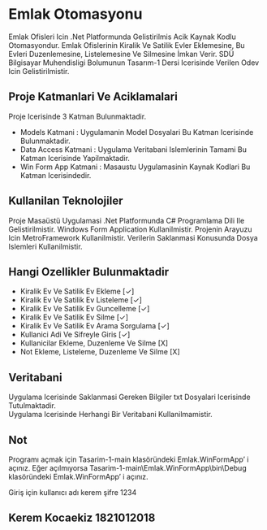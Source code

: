 ﻿# Emlak Otomasyonu
Emlak Ofisleri Icin .Net Platformunda Gelistirilmis Acik Kaynak Kodlu Otomasyondur. Emlak Ofislerinin Kiralik Ve Satilik Evler Eklemesine, Bu Evleri Duzenlemesine, Listelemesine Ve Silmesine İmkan Verir.
SDÜ Bilgisayar Muhendisligi Bolumunun Tasarım-1 Dersi Icerisinde Verilen Odev Icin Gelistirilmistir.




## Proje Katmanlari Ve Aciklamalari
Proje Icerisinde 3 Katman Bulunmaktadir.
- Models Katmani : Uygulamanin Model Dosyalari Bu Katman Icerisinde Bulunmaktadir.
- Data Access Katmani : Uygulama Veritabani Islemlerinin Tamami Bu Katman Icerisinde Yapilmaktadir.
- Win Form App Katmani : Masaustu Uygulamasinin Kaynak Kodlari Bu Katman Icerisindedir.


## Kullanilan Teknolojiler
Proje Masaüstü Uygulamasi .Net Platformunda C# Programlama Dili Ile Gelistirilmistir. 
Windows Form Application Kullanilmistir.
Projenin Arayuzu Icin MetroFramework Kullanilmistir. 
Verilerin Saklanmasi Konusunda Dosya Islemleri Kullanilmistir.


## Hangi Ozellikler Bulunmaktadir
- Kiralik Ev Ve Satilik Ev Ekleme [✓]
- Kiralik Ev Ve Satilik Ev Listeleme [✓]
- Kiralik Ev Ve Satilik Ev Guncelleme [✓]
- Kiralik Ev Ve Satilik Ev Silme [✓]
- Kiralik Ev Ve Satilik Ev Arama Sorgulama [✓]
- Kullanici Adi Ve Sifreyle Giris [✓]
- Kullanicilar Ekleme, Duzenleme Ve Silme [X]
- Not Ekleme, Listeleme, Duzenleme Ve Silme [X]


## Veritabani
Uygulama Icerisinde Saklanmasi Gereken Bilgiler txt Dosyalari Icerisinde Tutulmaktadir. </br> 
Uygulama Icerisinde Herhangi Bir Veritabani Kullanilmamistir.

## Not
Programı açmak için Tasarim-1-main klasöründeki Emlak.WinFormApp’ i açınız. Eğer açılmıyorsa Tasarim-1-main\Emlak.WinFormApp\bin\Debug klasöründeki Emlak.WinFormApp’ i açınız.

Giriş için kullanıcı adı kerem şifre 1234


## Kerem Kocaekiz 1821012018
